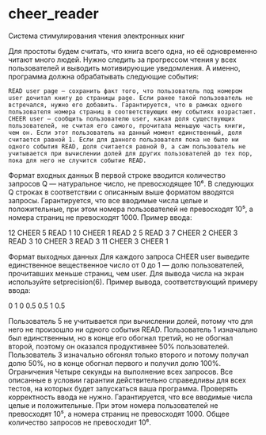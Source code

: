 # cheer_reader
Система стимулирования чтения электронных книг

Для простоты будем считать, что книга всего одна, но её одновременно читают много людей. Нужно следить за прогрессом чтения у всех пользователей и выводить мотивирующие уведомления. А именно, программа должна обрабатывать следующие события:

    READ user page — сохранить факт того, что пользователь под номером user дочитал книгу до страницы page. Если ранее такой пользователь не встречался, нужно его добавить. Гарантируется, что в рамках одного пользователя номера страниц в соответствующих ему событиях возрастают.
    CHEER user — сообщить пользователю user, какая доля существующих пользователей, не считая его самого, прочитала меньшую часть книги, чем он. Если этот пользователь на данный момент единственный, доля считается равной 1. Если для данного пользователя пока не было ни одного события READ, доля считается равной 0, а сам пользователь не учитывается при вычислении долей для других пользователей до тех пор, пока для него не случится событие READ.

Формат входных данных
В первой строке вводится количество запросов Q — натуральное число, не превосходящее 10⁶. В следующих Q строках в соответствии с описанным выше форматом вводятся запросы. Гарантируется, что все вводимые числа целые и положительные, при этом номера пользователей не превосходят 10⁵, а номера страниц не превосходят 1000.
Пример ввода:

12
CHEER 5
READ 1 10
CHEER 1
READ 2 5
READ 3 7
CHEER 2
CHEER 3
READ 3 10
CHEER 3
READ 3 11
CHEER 3
CHEER 1 

Формат выходных данных
Для каждого запроса CHEER user выведите единственное вещественное число от 0 до 1 — долю пользователей, прочитавших меньше страниц, чем user. Для вывода числа на экран используйте setprecision(6).
Пример вывода, соответствующий примеру ввода:

0
1
0
0.5
0.5
1
0.5 

Пользователь 5 не учитывается при вычислении долей, потому что для него не произошло ни одного события READ. Пользователь 1 изначально был единственным, но в конце его обогнал третий, но не обогнал второй, поэтому он оказался продуктивнее 50% пользователей. Пользователь 3 изначально обгонял только второго и потому получал долю 50%, но в конце обогнал первого и получил долю 100%.
Ограничения
Четыре секунды на выполнение всех запросов. Все описанные в условии гарантии действительно справедливы для всех тестов, на которых будет запускаться ваша программа. Проверять корректность ввода не нужно. Гарантируется, что все вводимые числа целые и положительные. При этом номера пользователей не превосходят 10⁵, а номера страниц не превосходят 1000. Общее количество запросов не превосходит 10⁶.
